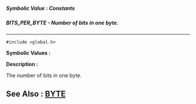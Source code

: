 ##### Symbolic Value : Constants
##### BITS_PER_BYTE - Number of bits in one byte.
---
```
#include <global.h>
```

**Symbolic Values :**



**Description :**

The number of bits in one byte.


**See Also :**
[BYTE](/domino-c-api-docs/reference/Data/BYTE)
---
